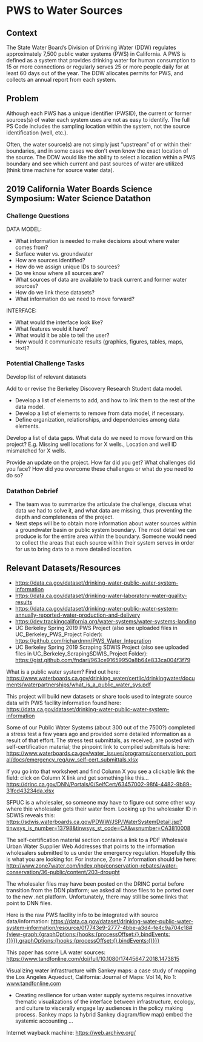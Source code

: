 # PWS to Water Sources

## Context
The State Water Board’s Division of Drinking Water (DDW) regulates approximately 7,500 public water systems (PWS) in California. A PWS is defined as a system that provides drinking water for human consumption to 15 or more connections or regularly serves 25 or more people daily for at least 60 days out of the year. The DDW allocates permits for PWS, and collects an annual report from each system.

## Problem
Although each PWS has a unique identifier (PWSID), the current or former sources(s) of water each system uses are not as easy to identify. The full PS Code includes the sampling location within the system, not the source identification (well, etc.). 

Often, the water source(s) are not simply just “upstream” of or within their boundaries, and in some cases we don’t even know the exact location of the source. The DDW would like the ability to select a location within a PWS boundary and see which current and past sources of water are utilized (think time machine for source water data).

## 2019 California Water Boards Science Symposium: Water Science Datathon
### Challenge Questions
DATA MODEL: 
- What information is needed to make decisions about where water comes from?
- Surface water vs. groundwater
- How are sources identified?
- How do we assign unique IDs to sources? 
- Do we know where all sources are?
- What sources of data are available to track current and former water sources? 
- How do we link these datasets? 
- What information do we need to move forward?

INTERFACE: 
- What would the interface look like?
- What features would it have? 
- What would it be able to tell the user? 
- How would it communicate results (graphics, figures, tables, maps, text)?

### Potential Challenge Tasks
Develop list of relevant datasets

Add to or revise the Berkeley Discovery Research Student data model. 
- Develop a list of elements to add, and how to link them to the rest of the data model. 
- Develop a list of elements to remove from data model, if necessary. 
- Define organization, relationships, and dependencies among data elements.

Develop a list of data gaps. What data do we need to move forward on this project? E.g. Missing well locations for X wells., Location and well ID mismatched for X wells.

Provide an update on the project. How far did you get? What challenges did you face? How did you overcome these challenges or what do you need to do so?

### Datathon Debrief
- The team was to summarize the articulate the challenge, discuss what data we had to solve it, and what data are missing, thus preventing the depth and completeness of the project.
- Next steps will be to obtain more information about water sources within a groundwater basin or public system boundary. The most detail we can produce is for the entire area within the boundary. Someone would need to collect the areas that each source within their system serves in order for us to bring data to a more detailed location. 


## Relevant Datasets/Resources
- https://data.ca.gov/dataset/drinking-water-public-water-system-information
- https://data.ca.gov/dataset/drinking-water-laboratory-water-quality-results
- https://data.ca.gov/dataset/drinking-water-public-water-system-annually-reported-water-production-and-delivery
- https://dev.trackingcalifornia.org/water-systems/water-systems-landing
- UC Berkeley Spring 2019 PWS Project (also see uploaded files in UC_Berkeley_PWS_Project Folder): https://github.com/richardnnn/PWS_Water_Integration
- UC Berkeley Spring 2019 Scraping SDWIS Project (also see uploaded files in UC_Berkeley_ScrapingSDWIS_Project Folder): https://gist.github.com/fndari/963ce91659950a8b64e833ca004f3f79

What is a public water system? Find out here: https://www.waterboards.ca.gov/drinking_water/certlic/drinkingwater/documents/waterpartnerships/what_is_a_public_water_sys.pdf

This project will build new datasets or share tools used to integrate source data with PWS facility information found here: https://data.ca.gov/dataset/drinking-water-public-water-system-information

Some of our Public Water Systems (about 300 out of the 7500?) completed a stress test a few years ago and provided some detailed information as a result of that effort. The stress test submittals, as received, are posted with self-certification material; the pinpoint link to compiled submittals is here: https://www.waterboards.ca.gov/water_issues/programs/conservation_portal/docs/emergency_reg/uw_self-cert_submittals.xlsx  

If you go into that worksheet and find Column X you see a clickable link the field: click on Column X link and get something like this…
https://drinc.ca.gov/DNN/Portals/0/SelfCert/63457002-98f4-4482-9b89-31fcd43234da.xlsx

SFPUC is a wholesaler, so someone may have to figure out some other way where thie wholesaler gets their water from. Looking up the wholesaler ID in SDWIS reveals this: https://sdwis.waterboards.ca.gov/PDWW/JSP/WaterSystemDetail.jsp?tinwsys_is_number=13798&tinwsys_st_code=CA&wsnumber=CA3810008

The self-certification material section contains a link to a PDF Wholesale Urban Water Supplier Web Addresses that points to the information wholesalers submitted to us under the emergency regulation.  Hopefully this is what you are looking for.  For instance, Zone 7 information should be here: http://www.zone7water.com/index.php/conservation-rebates/water-conservation/36-public/content/203-drought 

The wholesaler files may have been posted on the DRINC portal before transition from the DDN platform; we asked all those files to be ported over to the new .net platform. Unfortunately, there may still be some links that point to DNN files.

Here is the raw PWS facility info to be integrated with source data/information: https://data.ca.gov/dataset/drinking-water-public-water-system-information/resource/0f7743e9-2777-4bbe-a3d4-fe4c9a704c18#{view-graph:{graphOptions:{hooks:{processOffset:{},bindEvents:{}}}},graphOptions:{hooks:{processOffset:{},bindEvents:{}}}}

This paper has some LA water sources: https://www.tandfonline.com/doi/full/10.1080/17445647.2018.1473815
 
Visualizing water infrastructure with Sankey maps: a case study of mapping the Los Angeles Aqueduct, California: Journal of Maps: Vol 14, No 1: www.tandfonline.com
- Creating resilience for urban water supply systems requires innovative thematic visualizations of the interface between infrastructure, ecology, and culture to viscerally engage lay audiences in the policy making process. Sankey maps (a hybrid Sankey diagram/flow map) embed the systemic accounting ...

Internet wayback machine: https://web.archive.org/
